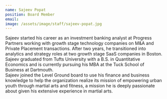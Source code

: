 ```yaml
---
name: Sajeev Popat
position: Board Member
email: 
image: /assets/image/staff/sajeev-popat.jpg
---
```

Sajeev started his career as an investment banking analyst at Progress Partners working with growth stage technology companies on M&A and Private Placement transactions.  After two years, he transitioned into analytics and strategy roles at two growth stage SaaS companies in Boston.  Sajeev graduated from Tufts University with a B.S. in Quantitative Economics and is currently pursuing his MBA at the Tuck School of Business at Dartmouth.  
Sajeev joined the Level Ground board to use his finance and business knowledge to help the organization realize its mission of empowering urban youth through martial arts and fitness, a mission he is deeply passionate about given his extensive experience in martial arts.
